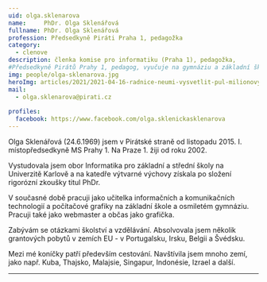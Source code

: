 ```yaml
---
uid: olga.sklenarova
name:     PhDr. Olga Sklenářová
fullname: PhDr. Olga Sklenářová
profession: Předsedkyně Piráti Praha 1, pedagožka
category:
  - clenove
description: členka komise pro informatiku (Praha 1), pedagožka, 
#Předsedkyně Pirátů Prahy 1, pedagog, vyučuje na gymnáziu a základní škole na Praze 1
img: people/olga-sklenarova.jpg
heroImg: articles/2021/2021-04-16-radnice-neumi-vysvetlit-pul-milionovy-pro-valentu.jpg
mail:
  - olga.sklenarova@pirati.cz
 
profiles:
  facebook: https://www.facebook.com/olga.sklenickasklenarova
---
```


Olga Sklenářová (24.6.1969) jsem v Pirátské straně od listopadu 2015. I. místopředsedkyně MS Prahy 1. Na Praze 1. žiji od roku 2002.

Vystudovala jsem obor Informatika pro základní a střední školy na Univerzitě Karlově a na katedře výtvarné výchovy získala po složení rigorózní zkoušky titul PhDr.

V současné době pracuji jako učitelka informačních a komunikačních technologií a počítačové grafiky na základní škole a osmiletém gymnáziu. Pracuji také jako webmaster a občas jako grafička.

Zabývám se otázkami školství a vzdělávání. Absolvovala jsem několik grantových pobytů v zemích EU - v Portugalsku, Irsku, Belgii a Švédsku.

Mezi mé koníčky patří především cestování. Navštívila jsem mnoho zemí, jako např. Kuba, Thajsko, Malajsie, Singapur, Indonésie, Izrael a další.

---
